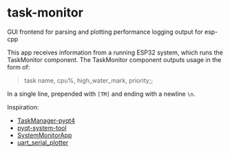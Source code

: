 # task-monitor
GUI frontend for parsing and plotting performance logging output for esp-cpp

This app receives information from a running ESP32 system, which runs the
TaskMonitor component. The TaskMonitor component outputs usage in the form of:

> task name, cpu%, high_water_mark, priority;;

In a single line, prepended with `[TM]` and ending with a newline `\n`.

Inspiration:
- [TaskManager-pyqt4](https://github.com/HighTemplar-wjiang/TaskManager-pyqt4)
- [pyqt-system-tool](https://github.com/lowstz/pyqt-system-tool)
- [SystemMonitorApp](https://github.com/earthinversion/SystemMonitorApp)
- [uart_serial_plotter](https://github.com/appliedinnovation/uart_serial_plotter)
